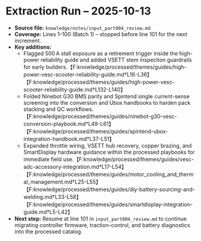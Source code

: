 # Extraction Run – 2025-10-13

- **Source file:** `knowledge/notes/input_part004_review.md`
- **Coverage:** Lines 1–100 (Batch 1) – stopped before line 101 for the next increment.
- **Key additions:**
  - Flagged 500 A stall exposure as a retirement trigger inside the high-power reliability guide and added VSETT stem inspection guardrails for early builders.【F:knowledge/processed/themes/guides/high-power-vesc-scooter-reliability-guide.md†L16-L36】【F:knowledge/processed/themes/guides/high-power-vesc-scooter-reliability-guide.md†L132-L140】
  - Folded Ninebot G30 BMS parity and Spintend single current-sense screening into the conversion and Ubox handbooks to harden pack stacking and QC workflows.【F:knowledge/processed/themes/guides/ninebot-g30-vesc-conversion-playbook.md†L49-L61】【F:knowledge/processed/themes/guides/spintend-ubox-integration-handbook.md†L37-L51】
  - Expanded throttle wiring, VSETT hub recovery, copper brazing, and SmartDisplay hardware guidance within the processed playbooks for immediate field use.【F:knowledge/processed/themes/guides/vesc-adc-accessory-integration.md†L17-L54】【F:knowledge/processed/themes/guides/motor_cooling_and_thermal_management.md†L25-L55】【F:knowledge/processed/themes/guides/diy-battery-sourcing-and-welding.md†L33-L58】【F:knowledge/processed/themes/guides/smartdisplay-integration-guide.md†L5-L42】
- **Next step:** Resume at line 101 in `input_part004_review.md` to continue migrating controller firmware, traction-control, and battery diagnostics into the processed catalog.
